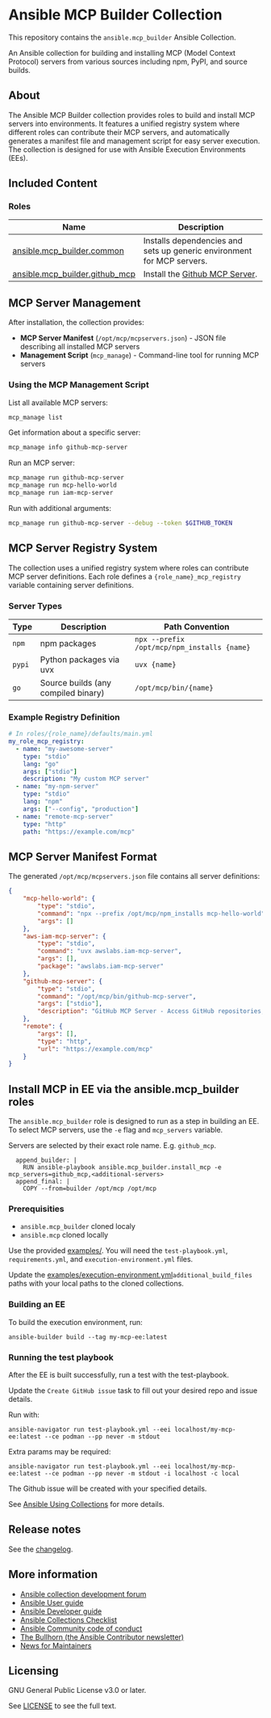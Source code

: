 # Ansible MCP Builder Collection

This repository contains the `ansible.mcp_builder` Ansible Collection.

An Ansible collection for building and installing MCP (Model Context Protocol) servers from various sources including npm, PyPI, and source builds.

## About

The Ansible MCP Builder collection provides roles to build and install MCP servers into environments. It features a unified registry system where different roles can contribute their MCP servers, and automatically generates a manifest file and management script for easy server execution. The collection is designed for use with Ansible Execution Environments (EEs).

## Included Content

### **Roles**

Name | Description
--- | ---
[ansible.mcp_builder.common](roles/common/README.md) | Installs dependencies and sets up generic environment for MCP servers.
[ansible.mcp_builder.github_mcp](roles/github_mcp/README.md) | Install the [Github MCP Server](https://github.com/github/github-mcp-server).

## MCP Server Management

After installation, the collection provides:

- **MCP Server Manifest** (`/opt/mcp/mcpservers.json`) - JSON file describing all installed MCP servers
- **Management Script** (`mcp_manage`) - Command-line tool for running MCP servers

### Using the MCP Management Script

List all available MCP servers:
```bash
mcp_manage list
```

Get information about a specific server:
```bash
mcp_manage info github-mcp-server
```

Run an MCP server:
```bash
mcp_manage run github-mcp-server
mcp_manage run mcp-hello-world
mcp_manage run iam-mcp-server
```

Run with additional arguments:
```bash
mcp_manage run github-mcp-server --debug --token $GITHUB_TOKEN
```

## MCP Server Registry System

The collection uses a unified registry system where roles can contribute MCP server definitions. Each role defines a `{role_name}_mcp_registry` variable containing server definitions.

### Server Types

| Type | Description | Path Convention |
|------|-------------|----------------|
| `npm` | npm packages | `npx --prefix /opt/mcp/npm_installs {name}` |
| `pypi` | Python packages via uvx | `uvx {name}` |
| `go` | Source builds (any compiled binary) | `/opt/mcp/bin/{name}` |

### Example Registry Definition

```yaml
# In roles/{role_name}/defaults/main.yml
my_role_mcp_registry:
  - name: "my-awesome-server"
    type: "stdio"
    lang: "go"
    args: ["stdio"]
    description: "My custom MCP server"
  - name: "my-npm-server"
    type: "stdio"
    lang: "npm"
    args: ["--config", "production"]
  - name: "remote-mcp-server"
    type: "http"
    path: "https://example.com/mcp"
```

## MCP Server Manifest Format

The generated `/opt/mcp/mcpservers.json` file contains all server definitions:

```json
{
    "mcp-hello-world": {
        "type": "stdio",
        "command": "npx --prefix /opt/mcp/npm_installs mcp-hello-world",
        "args": []
    },
    "aws-iam-mcp-server": {
        "type": "stdio",
        "command": "uvx awslabs.iam-mcp-server",
        "args": [],
        "package": "awslabs.iam-mcp-server"
    },
    "github-mcp-server": {
        "type": "stdio",
        "command": "/opt/mcp/bin/github-mcp-server",
        "args": ["stdio"],
        "description": "GitHub MCP Server - Access GitHub repositories, issues, and pull requests"
    },
    "remote": {
        "args": [],
        "type": "http",
        "url": "https://example.com/mcp"
    }
}
```

## Install MCP in EE via the ansible.mcp_builder roles

The `ansible.mcp_builder` role is designed to run as a step in building an EE. To select MCP servers, use the `-e` flag and `mcp_servers` variable.

Servers are selected by their exact role name. E.g. `github_mcp`. 

```
  append_builder: |
    RUN ansible-playbook ansible.mcp_builder.install_mcp -e mcp_servers=github_mcp,<additional-servers>
  append_final: |
    COPY --from=builder /opt/mcp /opt/mcp
```

### Prerequisities

- `ansible.mcp_builder` cloned localy
- `ansible.mcp` cloned locally

Use the provided [examples/](examples/). You will need the `test-playbook.yml`, `requirements.yml`, and `execution-environment.yml` files.

Update the [examples/execution-environment.yml](examples/execution-environment.yml)`additional_build_files` paths with your local paths to the cloned collections.

### Building an EE

To build the execution environment, run:

```
ansible-builder build --tag my-mcp-ee:latest
```

### Running the test playbook

After the EE is built successfully, run a test with the test-playbook.

Update the `Create GitHub issue` task to fill out your desired repo and issue details.

Run with:

```
ansible-navigator run test-playbook.yml --eei localhost/my-mcp-ee:latest --ce podman --pp never -m stdout
```
Extra params may be required:
```
ansible-navigator run test-playbook.yml --eei localhost/my-mcp-ee:latest --ce podman --pp never -m stdout -i localhost -c local
```

The Github issue will be created with your specified details.

See
[Ansible Using Collections](https://docs.ansible.com/ansible/latest/user_guide/collections_using.html)
for more details.

## Release notes

See the
[changelog](https://github.com/ansible-collections/ansible.mcp_builder/tree/main/CHANGELOG.rst).


## More information

<!-- List out where the user can find additional information, such as working group meeting times, slack/matrix channels, or documentation for the product this collection automates. At a minimum, link to: -->

- [Ansible collection development forum](https://forum.ansible.com/c/project/collection-development/27)
- [Ansible User guide](https://docs.ansible.com/ansible/devel/user_guide/index.html)
- [Ansible Developer guide](https://docs.ansible.com/ansible/devel/dev_guide/index.html)
- [Ansible Collections Checklist](https://docs.ansible.com/ansible/devel/community/collection_contributors/collection_requirements.html)
- [Ansible Community code of conduct](https://docs.ansible.com/ansible/devel/community/code_of_conduct.html)
- [The Bullhorn (the Ansible Contributor newsletter)](https://docs.ansible.com/ansible/devel/community/communication.html#the-bullhorn)
- [News for Maintainers](https://forum.ansible.com/tag/news-for-maintainers)

## Licensing

GNU General Public License v3.0 or later.

See [LICENSE](https://www.gnu.org/licenses/gpl-3.0.txt) to see the full text.
